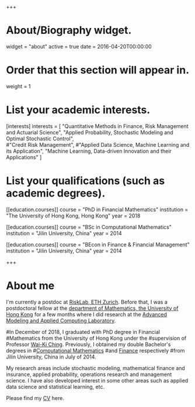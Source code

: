 +++
# About/Biography widget.
widget = "about"
active = true
date = 2016-04-20T00:00:00

# Order that this section will appear in.
weight = 1

# List your academic interests.
[interests]
  interests = [
   "Quantitative Methods in Finance, Risk Management and Actuarial Science",
    "Applied Probability, Stochastic Modeling and Optimal Stochastic Control",   
    #"Credit Risk Management",
    #"Applied Data Science, Machine Learning and its Application",
    "Machine Learning, Data-driven Innovation and their Applications"
  ]

# List your qualifications (such as academic degrees).
[[education.courses]]
  course = "PhD in Financial Mathematics"
  institution = "The University of Hong Kong, Hong Kong"
  year = 2018

[[education.courses]]
  course = "BSc in Computational Mathematics"
  institution = "Jilin University, China"
  year = 2014

[[education.courses]]
  course = "BEcon in Finance & Financial Management"
  institution = "Jilin University, China"
  year = 2014
 
+++

# About me

I'm currently a postdoc at [RiskLab, ETH Zurich](https://risklab.ch). Before that, I was a postdoctoral fellow at the [department of Mathematics, the University of Hong Kong](http://www.math.hku.hk) for a few months where I did research at the [Advanced Modeling and Applied Computing Laboratory](http://hkumath.hku.hk/~wkc/amacl.htm).  

#In December of 2018, I graduated with PhD degree in Financial #Mathematics from the University of Hong Kong under the #supervision of Professor [Wai-Ki Ching](http://hkumath.hku.hk/#~wkc/). Previously, I obtained my double Bachelor's degrees in #[Computational Mathematics](http://math.jlu.edu.cn/index.htm) #and [Finance](http://jjxy.jlu.edu.cn/english/Faculty/#) respectively #from Jilin University, China in July of 2014. 

My research areas include stochastic modeling, mathematical finance and insurance, applied probability, operations research and management science. I have also developed interest in some other areas such as applied data science and statistical learning, etc. 

Please find my [CV](files/cv.pdf) here.
